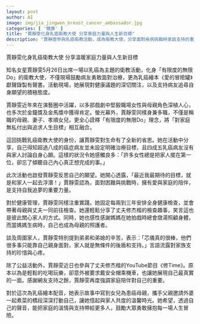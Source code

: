 ```yaml
---
layout: post
author: AI
image: img/jia_jingwen_breast_cancer_ambassador.jpg
categories: [ '健康' ]
title: "賈靜雯化身乳癌衛教大使 分享家庭力量與人生新目標"
description: "賈靜雯參與乳癌衛教活動，成為衛教大使，分享面對疾病挑戰時家庭支持的重要性及個人新目標，並親聲為乳癌繪本錄製有聲書，展現溫馨家庭力量與人生省思。"
---
```

賈靜雯化身乳癌衛教大使 分享溫暖家庭力量與人生新目標

知名女星賈靜雯5月26日出席一場以乳癌為主題的衛教活動，化身「有限度的無限Do」的衛教大使，不僅現場鼓勵病友勇敢面對治療，更為乳癌繪本《愛的冒險罐》獻聲錄製有聲書。活動現場，她展現對健康議題的深切關注，以及支持病友追尋自身願望的積極態度。

賈靜雯近年來在演藝圈中活躍，以多部戲劇中堅毅職場女性與母親角色深植人心，也多次於金鐘獎及金馬獎中獲得肯定。螢光幕外，賈靜雯同樣身兼多職，不僅是稱職的母親、妻子、孝順女兒，更全心詮釋「有限度的無限Do」理念，將「對家庭無私付出與追求人生目標」相互融合。

這回挑戰乳癌衛教大使的身份，讓賈靜雯對生命有了全新的省思。她在活動中分享，自己得知超過八成的癌症病友並未設定明確治療目標，且四成五乳癌病友沒有與家人討論自身心願。這樣的狀況令她感觸良多：「許多女性總是把家人擺在第一位，卻忘了傾聽自己內心真正想完成的事。」

此次活動也啟發賈靜雯反思自己的願望。她開心透露，「最近我最期待的目標，就是和家人一起去浮潛！」賈靜雯認為，面對困難與挑戰時，擁有愛與家庭的陪伴，是支持自我追夢的重要力量。

對於健康管理，賈靜雯同樣注重實踐。她固定每兩到三年安排全身健康檢查，並會帶著母親與丈夫一同前往檢查。她還輕鬆分享了丈夫修杰楷的檢查趣事，笑言這也是彼此關心家人的方式。同時，她也感性感謝媽媽在她拍戲時總會燉湯照顧身體，而當媽媽生病時，自己也成為母親的照護者。

談及周圍家人，賈靜雯特別提到弟弟和弟媳的辛苦，表示：「芯儀真的很棒，他們很多事只能靠自己親身面對，家人就是無條件的後盾和支持。」言語流露對家族支持的珍惜與心疼。

除了公益活動外，賈靜雯近日也參與了丈夫修杰楷的YouTube節目《修Time》。原本以為是輕鬆的吃喝玩樂，卻意外被要求戴安全帽乘機車，也讓她展現自己最真實的一面。感謝網友支持之餘，賈靜雯再度強調家庭陪伴對自己的重要。

對於這次為乳癌繪本配音，她表示故事中寫到女兒為患癌母親，攜手父親邀請外婆一起煮菜的橋段深深打動自己，讓她憶起與家人共度的溫馨時光。她希望，透過自己的聲音，能把家庭的溫情與支持帶給更多人，鼓勵大眾勇敢擁抱每一場人生冒險。